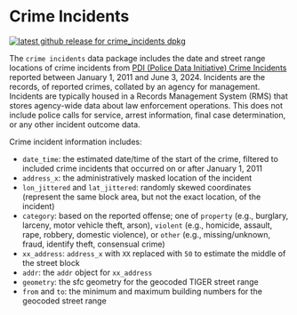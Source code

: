 # Crime Incidents

<!-- badges: start -->
[![latest github release for crime_incidents dpkg](https://img.shields.io/github/v/release/geomarker-io/xx_address?sort=date&filter=crime_incidents-*&display_name=tag&label=%5B%E2%98%B0%5D&labelColor=%238CB4C3&color=%23396175)](https://github.com/geomarker-io/xx_address/releases?q=crime_incidents&expanded=false)
<!-- badges: end -->

The `crime incidents` data package includes the date and street range locations of crime incidents from [PDI (Police Data Initiative) Crime Incidents](https://data.cincinnati-oh.gov/safety/PDI-Police-Data-Initiative-Crime-Incidents/k59e-2pvf) reported between January 1, 2011 and June 3, 2024. Incidents are the records, of reported crimes, collated by an agency for management. Incidents are typically housed in a Records Management System (RMS) that stores agency-wide data about law enforcement operations. This does not include police calls for service, arrest information, final case determination, or any other incident outcome data. 

Crime incident information includes: 
* `date_time`: the estimated date/time of the start of the crime, filtered to included crime incidents that occurred on or after January 1, 2011
* `address_x`: the administratively masked location of the incident
* `lon_jittered` and `lat_jittered`: randomly skewed coordinates (represent the same block area, but not the exact location, of the incident)
* `category`: based on the reported offense; one of `property` (e.g., burglary, larceny, motor vehicle theft, arson), `violent` (e.g., homicide, assault, rape, robbery, domestic violence), or `other` (e.g., missing/unknown, fraud, identify theft, consensual crime)
* `xx_address`: `address_x` with `XX` replaced with `50` to estimate the middle of the street block
* `addr`: the `addr` object for `xx_address`
* `geometry`: the sfc geometry for the geocoded TIGER street range
* `from` and `to`: the minimum and maximum building numbers for the geocoded street range



